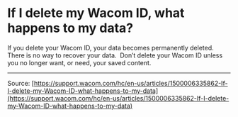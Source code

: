 # If I delete my Wacom ID, what happens to my data?

If you delete your Wacom ID, your data becomes permanently deleted. There is no way to recover your data.  Don’t delete your Wacom ID unless you no longer want, or need, your saved content.

---
Source: [https://support.wacom.com/hc/en-us/articles/1500006335862-If-I-delete-my-Wacom-ID-what-happens-to-my-data](https://support.wacom.com/hc/en-us/articles/1500006335862-If-I-delete-my-Wacom-ID-what-happens-to-my-data)
